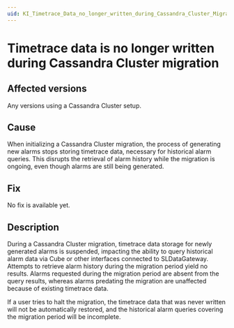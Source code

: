 ```yaml
---
uid: KI_Timetrace_Data_no_longer_written_during_Cassandra_Cluster_Migration
---
```


# Timetrace data is no longer written during Cassandra Cluster migration

## Affected versions

Any versions using a Cassandra Cluster setup.

## Cause

When initializing a Cassandra Cluster migration, the process of generating new alarms stops storing timetrace data, necessary for historical alarm queries. This disrupts the retrieval of alarm history while the migration is ongoing, even though alarms are still being generated.

## Fix

No fix is available yet.

## Description

During a Cassandra Cluster migration, timetrace data storage for newly generated alarms is suspended, impacting the ability to query historical alarm data via Cube or other interfaces connected to SLDataGateway. Attempts to retrieve alarm history during the migration period yield no results. Alarms requested during the migration period are absent from the query results, whereas alarms predating the migration are unaffected because of existing timetrace data.

If a user tries to halt the migration, the timetrace data that was never written will not be automatically restored, and the historical alarm queries covering the migration period will be incomplete.
